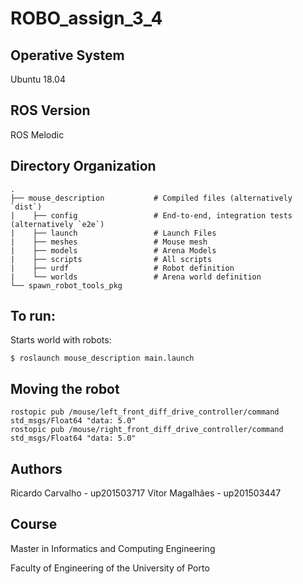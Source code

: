 # ROBO_assign_3_4

## Operative System

Ubuntu 18.04

## ROS Version

ROS Melodic 

## Directory Organization
    .
    ├── mouse_description           # Compiled files (alternatively `dist`)
    |    ├── config                 # End-to-end, integration tests (alternatively `e2e`)
    |    ├── launch                 # Launch Files
    |    ├── meshes                 # Mouse mesh
    |    ├── models                 # Arena Models
    |    ├── scripts                # All scripts
    |    ├── urdf                   # Robot definition
    |    └── worlds                 # Arena world definition
    └── spawn_robot_tools_pkg  


## To run:

Starts world with robots:
```
$ roslaunch mouse_description main.launch
```

## Moving the robot
```
rostopic pub /mouse/left_front_diff_drive_controller/command std_msgs/Float64 "data: 5.0"
rostopic pub /mouse/right_front_diff_drive_controller/command std_msgs/Float64 "data: 5.0"
```

## Authors

Ricardo Carvalho - up201503717
Vítor Magalhães - up201503447

## Course

Master in Informatics and Computing Engineering

Faculty of Engineering of the University of Porto 
